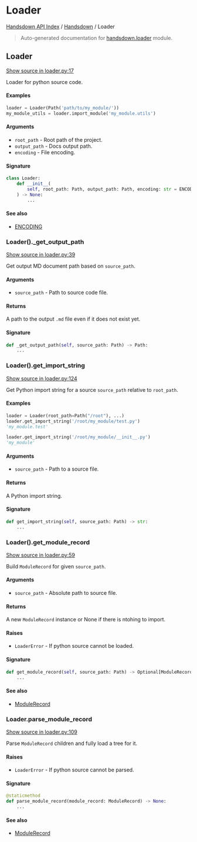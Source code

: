 # Loader

[Handsdown API Index](../README.md#handsdown-api-index) / [Handsdown](./index.md#handsdown) / Loader

> Auto-generated documentation for [handsdown.loader](https://github.com/vemel/handsdown/blob/main/handsdown/loader.py) module.

## Loader

[Show source in loader.py:17](https://github.com/vemel/handsdown/blob/main/handsdown/loader.py#L17)

Loader for python source code.

#### Examples

```python
loader = Loader(Path('path/to/my_module/'))
my_module_utils = loader.import_module('my_module.utils')
```

#### Arguments

- `root_path` - Root path of the project.
- `output_path` - Docs output path.
- `encoding` - File encoding.

#### Signature

```python
class Loader:
    def __init__(
        self, root_path: Path, output_path: Path, encoding: str = ENCODING
    ) -> None:
        ...
```

#### See also

- [ENCODING](./constants.md#encoding)

### Loader()._get_output_path

[Show source in loader.py:39](https://github.com/vemel/handsdown/blob/main/handsdown/loader.py#L39)

Get output MD document path based on `source_path`.

#### Arguments

- `source_path` - Path to source code file.

#### Returns

A path to the output `.md` file even if it does not exist yet.

#### Signature

```python
def _get_output_path(self, source_path: Path) -> Path:
    ...
```

### Loader().get_import_string

[Show source in loader.py:124](https://github.com/vemel/handsdown/blob/main/handsdown/loader.py#L124)

Get Python import string for a source `source_path` relative to `root_path`.

#### Examples

```python
loader = Loader(root_path=Path("/root"), ...)
loader.get_import_string('/root/my_module/test.py')
'my_module.test'

loader.get_import_string('/root/my_module/__init__.py')
'my_module'
```

#### Arguments

- `source_path` - Path to a source file.

#### Returns

A Python import string.

#### Signature

```python
def get_import_string(self, source_path: Path) -> str:
    ...
```

### Loader().get_module_record

[Show source in loader.py:59](https://github.com/vemel/handsdown/blob/main/handsdown/loader.py#L59)

Build `ModuleRecord` for given `source_path`.

#### Arguments

- `source_path` - Absolute path to source file.

#### Returns

A new `ModuleRecord` instance or None if there is ntohing to import.

#### Raises

- `LoaderError` - If python source cannot be loaded.

#### Signature

```python
def get_module_record(self, source_path: Path) -> Optional[ModuleRecord]:
    ...
```

#### See also

- [ModuleRecord](ast_parser/node_records/module_record.md#modulerecord)

### Loader.parse_module_record

[Show source in loader.py:109](https://github.com/vemel/handsdown/blob/main/handsdown/loader.py#L109)

Parse `ModuleRecord` children and fully load a tree for it.

#### Raises

- `LoaderError` - If python source cannot be parsed.

#### Signature

```python
@staticmethod
def parse_module_record(module_record: ModuleRecord) -> None:
    ...
```

#### See also

- [ModuleRecord](ast_parser/node_records/module_record.md#modulerecord)
